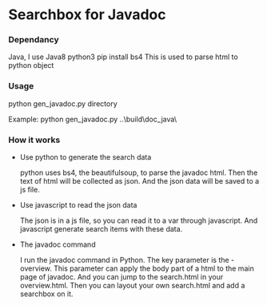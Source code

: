 # Searchbox for Javadoc

### Dependancy

Java, I use Java8
python3
pip install bs4
This is used to parse html to python object

### Usage

python gen_javadoc.py directory

Example:
python gen_javadoc.py ..\build\doc_java\

### How it works

- Use python to generate the search data

  python uses bs4, the beautifulsoup, to parse the javadoc html. Then the text of html will be collected as json. And the json data will be saved to a js file.

- Use javascript to read the json data

  The json is in a js file, so you can read it to a var through javascript. And javascript generate search items with these data.

* The javadoc command

  I run the javadoc command in Python. The key parameter is the -overview. This parameter can apply the body part of a html to the main page of javadoc.
  And you can jump to the search.html in your overview.html. Then you can layout your own search.html and add a searchbox on it.
